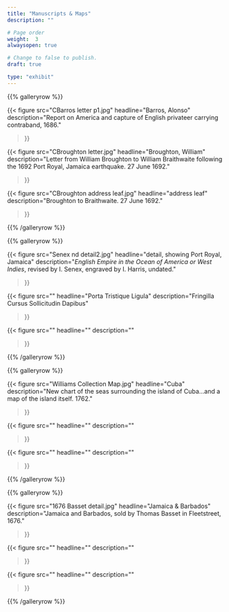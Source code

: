 ```yaml
---
title: "Manuscripts & Maps"
description: ""

# Page order
weight:  3
alwaysopen: true

# Change to false to publish.
draft: true

type: "exhibit"
---
```


{{% galleryrow %}}

{{< figure src="CBarros letter p1.jpg"
           headline="Barros, Alonso"
           description="Report on America and capture of English privateer carrying contraband, 1686."
>}}

{{< figure src="CBroughton letter.jpg"
           headline="Broughton, William"
           description="Letter from William Broughton to William Braithwaite following the 1692 Port Royal, Jamaica earthquake. 27 June 1692."
>}}

{{< figure src="CBroughton address leaf.jpg"
           headline="address leaf"
           description="Broughton to Braithwaite. 27 June 1692."
>}}

{{% /galleryrow %}}

{{% galleryrow %}}

{{< figure src="Senex nd detail2.jpg"
           headline="detail, showing Port Royal, Jamaica"
           description="*English Empire in the Ocean of America or West Indies*, revised by I. Senex, engraved by I. Harris, undated."
>}}

{{< figure src=""
           headline="Porta Tristique Ligula"
           description="Fringilla Cursus Sollicitudin Dapibus"
>}}

{{< figure src=""
           headline=""
           description=""
>}}

{{% /galleryrow %}}

{{% galleryrow %}}

{{< figure src="Williams Collection Map.jpg"
           headline="Cuba"
           description="New chart of the seas surrounding the island of Cuba…and a map of the island itself. 1762."
>}}

{{< figure src=""
           headline=""
           description=""
>}}

{{< figure src=""
           headline=""
           description=""
>}}

{{% /galleryrow %}}

{{% galleryrow %}}

{{< figure src="1676 Basset detail.jpg"
           headline="Jamaica & Barbados"
           description="Jamaica and Barbados, sold by Thomas Basset in Fleetstreet, 1676."
>}}

{{< figure src=""
           headline=""
           description=""
>}}

{{< figure src=""
           headline=""
           description=""
>}}

{{% /galleryrow %}}